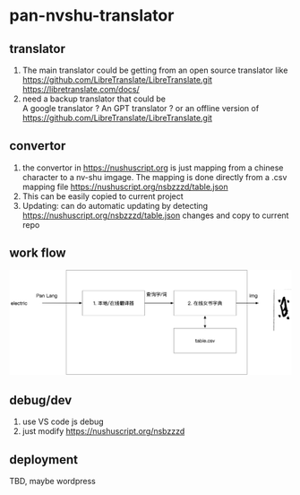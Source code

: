 # pan-nvshu-translator
## translator
1. The main translator could be getting from an open source translator like \
   https://github.com/LibreTranslate/LibreTranslate.git \
  https://libretranslate.com/docs/
2. need a backup translator that could be \
   A google translator ?
   An GPT translator ?
   or an offline version of https://github.com/LibreTranslate/LibreTranslate.git
## convertor
1. the convertor in  https://nushuscript.org is just mapping from a chinese character to a nv-shu imgage. The mapping is done directly from a .csv mapping file https://nushuscript.org/nsbzzzd/table.json
2. This can be easily copied to current project
3. Updating: can do automatic updating by detecting https://nushuscript.org/nsbzzzd/table.json changes and copy to current repo

## work flow
![A test image](pan-nv-shu.png)

## debug/dev
1. use VS code js debug
2. just modify https://nushuscript.org/nsbzzzd

## deployment
TBD, maybe wordpress
